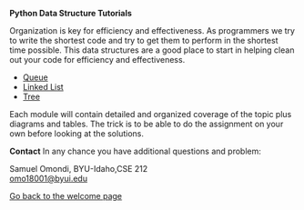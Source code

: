 
**Python Data Structure Tutorials**

Organization is key for efficiency and effectiveness. As programmers we try to write the shortest code and try to get them to perform in the shortest time possible. This data structures are a good place to start in helping clean out your code for efficiency and effectiveness.

- [Queue](/1-queue.md)
- [Linked List](/2-linkedlist.md)
- [Tree](/3-tree.md)

Each module will contain detailed and organized coverage of the topic plus diagrams and tables. The trick is to be able to do the assignment on your own before looking at the solutions.

**Contact**
In any chance you have additional questions and problem:

Samuel Omondi, BYU-Idaho,CSE 212 \
[omo18001@byui.edu](omo18001@byui.edu)

[Go back to the welcome page](/0-welcome.md)



